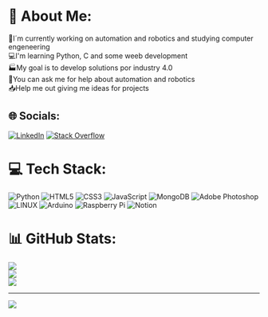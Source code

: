 # 💫 About Me:
🦾I´m currently working on automation and robotics and studying computer engeneering<br>💻I'm learning Python, C and some weeb development<br>🏭My goal is to develop solutions por industry 4.0<br>💬You can ask me for help about automation and robotics<br>📥Help me out giving me ideas for projects


## 🌐 Socials:
[![LinkedIn](https://img.shields.io/badge/LinkedIn-%230077B5.svg?logo=linkedin&logoColor=white)](https://www.linkedin.com/in/rodrigo-tejeria-ba93871b5/) [![Stack Overflow](https://img.shields.io/badge/-Stackoverflow-FE7A16?logo=stack-overflow&logoColor=white)](https://stackoverflow.com/users/relaxedrt) 

# 💻 Tech Stack:
![Python](https://img.shields.io/badge/python-3670A0?style=for-the-badge&logo=python&logoColor=ffdd54) ![HTML5](https://img.shields.io/badge/html5-%23E34F26.svg?style=for-the-badge&logo=html5&logoColor=white) ![CSS3](https://img.shields.io/badge/css3-%231572B6.svg?style=for-the-badge&logo=css3&logoColor=white) ![JavaScript](https://img.shields.io/badge/javascript-%23323330.svg?style=for-the-badge&logo=javascript&logoColor=%23F7DF1E) ![MongoDB](https://img.shields.io/badge/MongoDB-%234ea94b.svg?style=for-the-badge&logo=mongodb&logoColor=white) ![Adobe Photoshop](https://img.shields.io/badge/adobephotoshop-%2331A8FF.svg?style=for-the-badge&logo=adobephotoshop&logoColor=white) ![LINUX](https://img.shields.io/badge/Linux-FCC624?style=for-the-badge&logo=linux&logoColor=black) ![Arduino](https://img.shields.io/badge/-Arduino-00979D?style=for-the-badge&logo=Arduino&logoColor=white) ![Raspberry Pi](https://img.shields.io/badge/-RaspberryPi-C51A4A?style=for-the-badge&logo=Raspberry-Pi) ![Notion](https://img.shields.io/badge/Notion-%23000000.svg?style=for-the-badge&logo=notion&logoColor=white)
# 📊 GitHub Stats:
![](https://github-readme-stats.vercel.app/api?username=relaxedrt&theme=dark&hide_border=false&include_all_commits=false&count_private=false)<br/>
![](https://github-readme-streak-stats.herokuapp.com/?user=relaxedrt&theme=dark&hide_border=false)<br/>
![](https://github-readme-stats.vercel.app/api/top-langs/?username=relaxedrt&theme=dark&hide_border=false&include_all_commits=false&count_private=false&layout=compact)

---
[![](https://visitcount.itsvg.in/api?id=relaxedrt&icon=0&color=0)](https://visitcount.itsvg.in)
